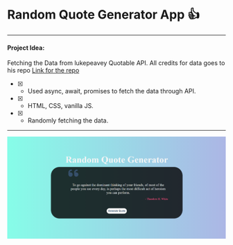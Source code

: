 # Random Quote Generator App :thumbsup:

---

#### Project Idea:

Fetching the Data from lukepeavey Quotable API. All credits for data goes to his repo [Link for the repo]('https://github.com/lukePeavey/quotable')

- [X] - Used async, await, promises to fetch the data through API.
- [X] - HTML, CSS, vanilla JS.
- [X] - Randomly fetching the data.



---

![Preview](./Preview.png)

